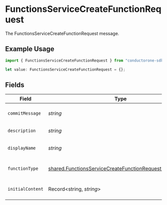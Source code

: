# FunctionsServiceCreateFunctionRequest

The FunctionsServiceCreateFunctionRequest message.

## Example Usage

```typescript
import { FunctionsServiceCreateFunctionRequest } from "conductorone-sdk-typescript/sdk/models/shared";

let value: FunctionsServiceCreateFunctionRequest = {};
```

## Fields

| Field                                                                                                                                       | Type                                                                                                                                        | Required                                                                                                                                    | Description                                                                                                                                 |
| ------------------------------------------------------------------------------------------------------------------------------------------- | ------------------------------------------------------------------------------------------------------------------------------------------- | ------------------------------------------------------------------------------------------------------------------------------------------- | ------------------------------------------------------------------------------------------------------------------------------------------- |
| `commitMessage`                                                                                                                             | *string*                                                                                                                                    | :heavy_minus_sign:                                                                                                                          | The commitMessage field.                                                                                                                    |
| `description`                                                                                                                               | *string*                                                                                                                                    | :heavy_minus_sign:                                                                                                                          | The description field.                                                                                                                      |
| `displayName`                                                                                                                               | *string*                                                                                                                                    | :heavy_minus_sign:                                                                                                                          | The displayName field.                                                                                                                      |
| `functionType`                                                                                                                              | [shared.FunctionsServiceCreateFunctionRequestFunctionType](../../../sdk/models/shared/functionsservicecreatefunctionrequestfunctiontype.md) | :heavy_minus_sign:                                                                                                                          | The functionType field.                                                                                                                     |
| `initialContent`                                                                                                                            | Record<string, *string*>                                                                                                                    | :heavy_minus_sign:                                                                                                                          | The initialContent field.                                                                                                                   |